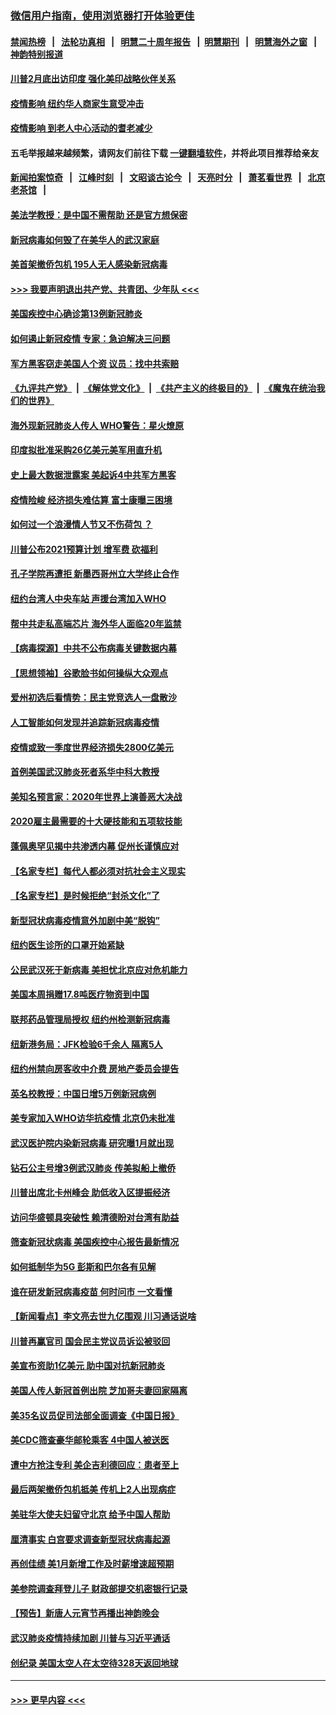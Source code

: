 ### [微信用户指南，使用浏览器打开体验更佳](https://github.com/gfw-breaker/banned-news1/blob/master/indexes/wechat-guide.md?t=0)
#### [禁闻热榜](热点新闻.md?t=0)  &nbsp;&nbsp;|&nbsp;&nbsp; [法轮功真相](https://github.com/gfw-breaker/truth/blob/master/README.md?t=0) &nbsp;&nbsp;|&nbsp;&nbsp; [明慧二十周年报告](https://github.com/gfw-breaker/mh-reports/blob/master/README.md?t=0) &nbsp;&nbsp;|&nbsp;&nbsp;[明慧期刊](https://github.com/gfw-breaker/mh-qikan) &nbsp;&nbsp;|&nbsp;&nbsp; [明慧海外之窗](https://github.com/gfw-breaker/mh-news/blob/master/README.md?t=0) &nbsp;&nbsp;|&nbsp;&nbsp; [神韵特别报道](https://github.com/gfw-breaker/mh-news/blob/master/shenyun.md?t=0)
#### [川普2月底出访印度 强化美印战略伙伴关系](../pages/nsc412/n11860557.md?t=02111856) 
#### [疫情影响  纽约华人商家生意受冲击](../pages/nsc412/n11860284.md?t=02111856) 
#### [疫情影响  到老人中心活动的耆老减少](../pages/nsc412/n11860199.md?t=02111856) 
#### 五毛举报越来越频繁，请网友们前往下载 [一键翻墙软件](https://github.com/gfw-breaker/ssr-accounts)，并将此项目推荐给亲友
#### [新闻拍案惊奇](https://github.com/gfw-breaker/banned-news1/blob/master/pages/link4.md) &nbsp;&nbsp;|&nbsp;&nbsp; [江峰时刻](https://github.com/gfw-breaker/banned-news1/blob/master/pages/link4.md) &nbsp;&nbsp;|&nbsp;&nbsp; [文昭谈古论今](https://github.com/gfw-breaker/banned-news1/blob/master/pages/link4.md) &nbsp;&nbsp;|&nbsp;&nbsp; [天亮时分](https://github.com/gfw-breaker/banned-news1/blob/master/pages/link4.md) &nbsp;&nbsp;|&nbsp;&nbsp; [萧茗看世界](https://github.com/gfw-breaker/banned-news1/blob/master/pages/link4.md) &nbsp;&nbsp;|&nbsp;&nbsp; [北京老茶馆](https://github.com/gfw-breaker/banned-news1/blob/master/pages/link4.md) &nbsp;&nbsp;|&nbsp;&nbsp; 
#### [美法学教授：是中国不需帮助 还是官方想保密](../pages/nsc412/n11859492.md?t=02111856) 
#### [新冠病毒如何毁了在美华人的武汉家庭](../pages/nsc412/n11859524.md?t=02111856) 
#### [美首架撤侨包机 195人无人感染新冠病毒](../pages/nsc412/n11859908.md?t=02111856) 
#### [>>> 我要声明退出共产党、共青团、少年队 <<<](https://github.com/begood0513/goodnews/blob/master/quit/letter.md) 
#### [美国疾控中心确诊第13例新冠肺炎](../pages/nsc412/n11859966.md?t=02111856) 
#### [如何遏止新冠疫情 专家：急迫解决三问题](../pages/nsc412/n11859685.md?t=02111856) 
#### [军方黑客窃走美国人个资 议员：找中共索赔](../pages/nsc412/n11859371.md?t=02111856) 
#### [《九评共产党》](https://github.com/begood0513/9ping.md/blob/master/README.md) &nbsp;|&nbsp; [《解体党文化》](../../../../jtdwh.md/blob/master/README.md)  &nbsp;|&nbsp; [《共产主义的终极目的》](../../../../gczydzjmd.md/blob/master/README.md) &nbsp;|&nbsp; [《魔鬼在统治我们的世界》](../../../../mgztzwmdsj.md/blob/master/README.md) 
#### [海外现新冠肺炎人传人 WHO警告：星火燎原](../pages/nsc412/n11859252.md?t=02111856) 
#### [印度拟批准采购26亿美元美军用直升机](../pages/nsc412/n11859143.md?t=02111856) 
#### [史上最大数据泄露案 美起诉4中共军方黑客](../pages/nsc412/n11859115.md?t=02111856) 
#### [疫情险峻 经济损失难估算 富士康曝三困境](../pages/nsc412/n11859120.md?t=02111856) 
#### [如何过一个浪漫情人节又不伤荷包 ？](../pages/nsc412/n11858969.md?t=02111856) 
#### [川普公布2021预算计划 增军费 砍福利](../pages/nsc412/n11859012.md?t=02111856) 
#### [孔子学院再遭拒 新墨西哥州立大学终止合作](../pages/nsc412/n11858661.md?t=02111856) 
#### [纽约台湾人中央车站  声援台湾加入WHO](../pages/nsc412/n11857757.md?t=02111856) 
#### [帮中共走私高端芯片 海外华人面临20年监禁](../pages/nsc412/n11855016.md?t=02111856) 
#### [【病毒探源】中共不公布病毒关键数据内幕](../pages/nsc412/n11856584.md?t=02111856) 
#### [【思想领袖】谷歌脸书如何操纵大众观点](../pages/nsc412/n11680874.md?t=02111856) 
#### [爱州初选后看情势：民主党竞选人一盘散沙](../pages/nsc412/n11856557.md?t=02111856) 
#### [人工智能如何发现并追踪新冠病毒疫情](../pages/nsc412/n11856398.md?t=02111856) 
#### [疫情或致一季度世界经济损失2800亿美元](../pages/nsc412/n11855639.md?t=02111856) 
#### [首例美国武汉肺炎死者系华中科大教授](../pages/nsc412/n11855500.md?t=02111856) 
#### [美知名预言家：2020年世界上演善恶大决战](../pages/nsc412/n11855418.md?t=02111856) 
#### [2020雇主最需要的十大硬技能和五项软技能](../pages/nsc412/n11850953.md?t=02111856) 
#### [蓬佩奥罕见揭中共渗透内幕 促州长谨慎应对](../pages/nsc412/n11854685.md?t=02111856) 
#### [【名家专栏】每代人都必须对抗社会主义现实](../pages/nsc412/n11831412.md?t=02111856) 
#### [【名家专栏】是时候拒绝“封杀文化”了](../pages/nsc412/n11814093.md?t=02111856) 
#### [新型冠状病毒疫情意外加剧中美“脱钩”](../pages/nsc412/n11854475.md?t=02111856) 
#### [纽约医生诊所的口罩开始紧缺](../pages/nsc412/n11853364.md?t=02111856) 
#### [公民武汉死于新病毒 美担忧北京应对危机能力](../pages/nsc412/n11854331.md?t=02111856) 
#### [美国本周捐赠17.8吨医疗物资到中国](../pages/nsc412/n11854269.md?t=02111856) 
#### [联邦药品管理局授权  纽约州检测新冠病毒](../pages/nsc412/n11853371.md?t=02111856) 
#### [纽新港务局：JFK检验6千余人  隔离5人](../pages/nsc412/n11853366.md?t=02111856) 
#### [纽约州禁向房客收中介费  房地产委员会提告](../pages/nsc412/n11853360.md?t=02111856) 
#### [英名校教授：中国日增5万例新冠病例](../pages/nsc412/n11854174.md?t=02111856) 
#### [美专家加入WHO访华抗疫情 北京仍未批准](../pages/nsc412/n11854043.md?t=02111856) 
#### [武汉医护院内染新冠病毒 研究曝1月就出现](../pages/nsc412/n11852928.md?t=02111856) 
#### [钻石公主号增3例武汉肺炎 传美拟船上撤侨](../pages/nsc412/n11853240.md?t=02111856) 
#### [川普出席北卡州峰会 助低收入区提振经济](../pages/nsc412/n11853232.md?t=02111856) 
#### [访问华盛顿具突破性 赖清德盼对台湾有助益](../pages/nsc412/n11853129.md?t=02111856) 
#### [筛查新冠状病毒 美国疾控中心报告最新情况](../pages/nsc412/n11853070.md?t=02111856) 
#### [如何抵制华为5G 彭斯和巴尔各有见解](../pages/nsc412/n11852535.md?t=02111856) 
#### [谁在研发新冠病毒疫苗 何时问市 一文看懂](../pages/nsc412/n11852840.md?t=02111856) 
#### [【新闻看点】李文亮去世九亿围观 川习通话说啥](../pages/nsc412/n11852360.md?t=02111856) 
#### [川普再赢官司 国会民主党议员诉讼被驳回](../pages/nsc412/n11852287.md?t=02111856) 
#### [美宣布资助1亿美元 助中国对抗新冠肺炎](../pages/nsc412/n11852531.md?t=02111856) 
#### [美国人传人新冠首例出院 芝加哥夫妻回家隔离](../pages/nsc412/n11852452.md?t=02111856) 
#### [美35名议员促司法部全面调查《中国日报》](../pages/nsc412/n11852435.md?t=02111856) 
#### [美CDC筛查豪华邮轮乘客 4中国人被送医](../pages/nsc412/n11852085.md?t=02111856) 
#### [遭中方抢注专利 美企吉利德回应：患者至上](../pages/nsc412/n11852037.md?t=02111856) 
#### [最后两架撤侨包机抵美 传机上2人出现病症](../pages/nsc412/n11852173.md?t=02111856) 
#### [美驻华大使夫妇留守北京 给予中国人帮助](../pages/nsc412/n11852165.md?t=02111856) 
#### [厘清事实 白宫要求调查新型冠状病毒起源](../pages/nsc412/n11852106.md?t=02111856) 
#### [再创佳绩 美1月新增工作及时薪增速超预期](../pages/nsc412/n11852174.md?t=02111856) 
#### [美参院调查拜登儿子 财政部提交机密银行记录](../pages/nsc412/n11851808.md?t=02111856) 
#### [【预告】新唐人元宵节再播出神韵晚会](../pages/nsc412/n11843192.md?t=02111856) 
#### [武汉肺炎疫情持续加剧 川普与习近平通话](../pages/nsc412/n11851613.md?t=02111856) 
#### [创纪录 美国太空人在太空待328天返回地球](../pages/nsc412/n11851266.md?t=02111856) 

----
#### [ >>> 更早内容 <<< ](../indexes/nsc412-earlier.md)
